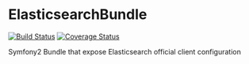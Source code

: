 ElasticsearchBundle
===================
[![Build Status](https://travis-ci.org/OpenClassrooms/ElasticsearchBundle.svg?branch=master)](https://travis-ci.org/OpenClassrooms/ElasticsearchBundle)
[![Coverage Status](https://img.shields.io/coveralls/OpenClassrooms/ElasticsearchBundle.svg)](https://coveralls.io/r/OpenClassrooms/ElasticsearchBundle?branch=master)

Symfony2 Bundle that expose Elasticsearch official client configuration
